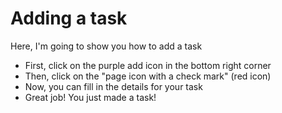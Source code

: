 # Adding a task

Here, I'm going to show you how to add a task

* First, click on the purple add icon in the bottom right corner
* Then, click on the "page icon with a check mark" \(red icon\)
* Now, you can fill in the details for your task
* Great job! You just made a task!

